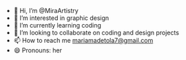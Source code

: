 - 👋 Hi, I’m @MiraArtistry
- 👀 I’m interested in graphic design 
- 🌱 I’m currently learning coding
- 💞️ I’m looking to collaborate on coding and design projects
- 📫 How to reach me mariamadetola7@gmail.com
- 😄 Pronouns: her


<!---
MiraArtistry/MiraArtistry is a ✨ special ✨ repository because its `README.md` (this file) appears on your GitHub profile.
You can click the Preview link to take a look at your changes.
--->
